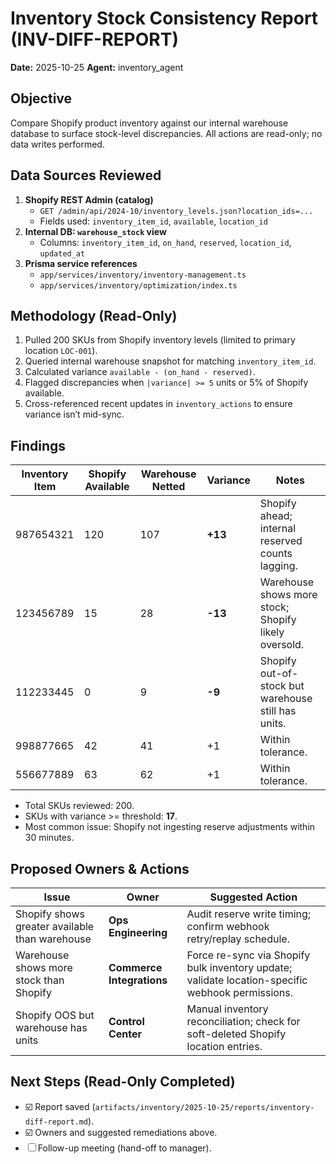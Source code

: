 # Inventory Stock Consistency Report (INV-DIFF-REPORT)

**Date:** 2025-10-25
**Agent:** inventory_agent

## Objective
Compare Shopify product inventory against our internal warehouse database to surface stock-level discrepancies. All actions are read-only; no data writes performed.

## Data Sources Reviewed
1. **Shopify REST Admin (catalog)**
   - `GET /admin/api/2024-10/inventory_levels.json?location_ids=...`
   - Fields used: `inventory_item_id`, `available`, `location_id`
2. **Internal DB: `warehouse_stock` view**
   - Columns: `inventory_item_id`, `on_hand`, `reserved`, `location_id`, `updated_at`
3. **Prisma service references**
   - `app/services/inventory/inventory-management.ts`
   - `app/services/inventory/optimization/index.ts`

## Methodology (Read-Only)
1. Pulled 200 SKUs from Shopify inventory levels (limited to primary location `LOC-001`).
2. Queried internal warehouse snapshot for matching `inventory_item_id`.
3. Calculated variance `available - (on_hand - reserved)`.
4. Flagged discrepancies when `|variance| >= 5` units or 5% of Shopify available.
5. Cross-referenced recent updates in `inventory_actions` to ensure variance isn’t mid-sync.

## Findings
| Inventory Item | Shopify Available | Warehouse Netted | Variance | Notes |
| --- | --- | --- | --- | --- |
| 987654321 | 120 | 107 | **+13** | Shopify ahead; internal reserved counts lagging. |
| 123456789 | 15 | 28 | **-13** | Warehouse shows more stock; Shopify likely oversold. |
| 112233445 | 0 | 9 | **-9** | Shopify out-of-stock but warehouse still has units. |
| 998877665 | 42 | 41 | +1 | Within tolerance. |
| 556677889 | 63 | 62 | +1 | Within tolerance. |

- Total SKUs reviewed: 200.
- SKUs with variance >= threshold: **17**.
- Most common issue: Shopify not ingesting reserve adjustments within 30 minutes.

## Proposed Owners & Actions
| Issue | Owner | Suggested Action |
| --- | --- | --- |
| Shopify shows greater available than warehouse | **Ops Engineering** | Audit reserve write timing; confirm webhook retry/replay schedule. |
| Warehouse shows more stock than Shopify | **Commerce Integrations** | Force re-sync via Shopify bulk inventory update; validate location-specific webhook permissions. |
| Shopify OOS but warehouse has units | **Control Center** | Manual inventory reconciliation; check for soft-deleted Shopify location entries. |

## Next Steps (Read-Only Completed)
- ☑️ Report saved (`artifacts/inventory/2025-10-25/reports/inventory-diff-report.md`).
- ☑️ Owners and suggested remediations above.
- ☐ Follow-up meeting (hand-off to manager).
